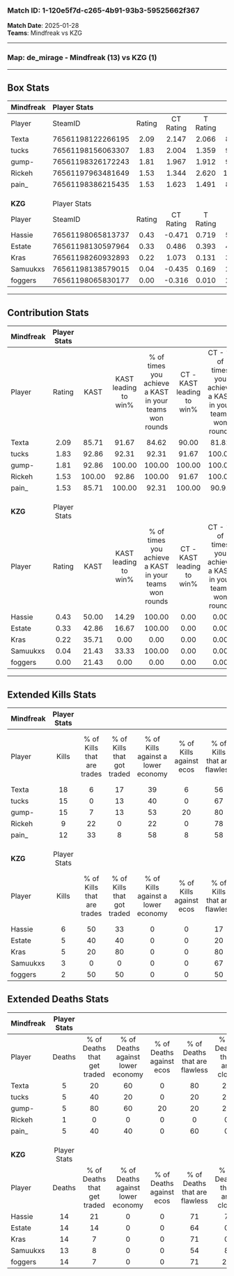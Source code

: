### Match ID: 1-120e5f7d-c265-4b91-93b3-59525662f367  
**Match Date**: 2025-01-28  
**Teams**: Mindfreak vs KZG  

---  

### **Map**: de_mirage - Mindfreak (13) vs KZG (1)  
---  

## Box Stats  

| **Mindfreak** | Player Stats      |        |           |          |        |       |       |         |        |      |     |
| :- | :- | :-: | :-: | :-: | :-: | :-: | :-: | :-: | :-: | :-: | :-: |
| Player        | SteamID           | Rating | CT Rating | T Rating |  KAST  |  ADR  | Kills | Assists | Deaths | K/D  | HS% |
| Texta         | 76561198122266195 |  2.09  |   2.147   |  2.066   | 85.71  | 141.0 |  18   |    5    |   5    | 3.60 | 38  |
| tucks         | 76561198156063307 |  1.83  |   2.004   |  1.359   | 92.86  | 104.9 |  15   |    3    |   5    | 3.00 | 60  |
| gump-         | 76561198326172243 |  1.81  |   1.967   |  1.912   | 92.86  | 96.5  |  15   |    3    |   5    | 3.00 | 40  |
| Rickeh        | 76561197963481649 |  1.53  |   1.344   |  2.620   | 100.00 | 56.7  |   9   |    5    |   1    | 9.00 | 55  |
| pain_         | 76561198386215435 |  1.53  |   1.623   |  1.491   | 85.71  | 79.7  |  12   |    5    |   5    | 2.40 | 16  |
|               |                   |        |           |          |        |       |       |         |        |      |     |
|               |                   |        |           |          |        |       |       |         |        |      |     |
|               |                   |        |           |          |        |       |       |         |        |      |     |
| **KZG**       | Player Stats      |        |           |          |        |       |       |         |        |      |     |
| Player        | SteamID           | Rating | CT Rating | T Rating |  KAST  |  ADR  | Kills | Assists | Deaths | K/D  | HS% |
| Hassie        | 76561198065813737 |  0.43  |  -0.471   |  0.719   | 50.00  | 51.2  |   6   |    1    |   14   | 0.43 | 33  |
| Estate        | 76561198130597964 |  0.33  |   0.486   |  0.393   | 42.86  | 54.1  |   5   |    1    |   14   | 0.36 | 20  |
| Kras          | 76561198260932893 |  0.22  |   1.073   |  0.131   | 35.71  | 39.6  |   5   |    0    |   14   | 0.36 | 80  |
| Samuukxs      | 76561198138579015 |  0.04  |  -0.435   |  0.169   | 21.43  | 42.6  |   3   |    0    |   13   | 0.23 | 100 |
| foggers       | 76561198065830177 |  0.00  |  -0.316   |  0.010   | 21.43  | 34.2  |   2   |    1    |   14   | 0.14 | 50  |
---  

## Contribution Stats  

| **Mindfreak** | Player Stats |        |                      |                                                        |                           |                                                             |                          |                                                            |
| :- | :-: | :-: | :-: | :-: | :-: | :-: | :-: | :-: |
| Player        |    Rating    |  KAST  | KAST leading to win% | % of times you achieve a KAST in your teams won rounds | CT - KAST leading to win% | CT - % of times you achieve a KAST in your teams won rounds | T - KAST leading to win% | T - % of times you achieve a KAST in your teams won rounds |
| Texta         |     2.09     | 85.71  |        91.67         |                         84.62                          |           90.00           |                            81.82                            |          100.00          |                           100.00                           |
| tucks         |     1.83     | 92.86  |        92.31         |                         92.31                          |           91.67           |                           100.00                            |          100.00          |                           50.00                            |
| gump-         |     1.81     | 92.86  |        100.00        |                         100.00                         |          100.00           |                           100.00                            |          100.00          |                           100.00                           |
| Rickeh        |     1.53     | 100.00 |        92.86         |                         100.00                         |           91.67           |                           100.00                            |          100.00          |                           100.00                           |
| pain_         |     1.53     | 85.71  |        100.00        |                         92.31                          |          100.00           |                            90.91                            |          100.00          |                           100.00                           |
|               |              |        |                      |                                                        |                           |                                                             |                          |                                                            |
|               |              |        |                      |                                                        |                           |                                                             |                          |                                                            |
|               |              |        |                      |                                                        |                           |                                                             |                          |                                                            |
| **KZG**       | Player Stats |        |                      |                                                        |                           |                                                             |                          |                                                            |
| Player        |    Rating    |  KAST  | KAST leading to win% | % of times you achieve a KAST in your teams won rounds | CT - KAST leading to win% | CT - % of times you achieve a KAST in your teams won rounds | T - KAST leading to win% | T - % of times you achieve a KAST in your teams won rounds |
| Hassie        |     0.43     | 50.00  |        14.29         |                         100.00                         |           0.00            |                            0.00                             |          14.29           |                           100.00                           |
| Estate        |     0.33     | 42.86  |        16.67         |                         100.00                         |           0.00            |                            0.00                             |          20.00           |                           100.00                           |
| Kras          |     0.22     | 35.71  |         0.00         |                          0.00                          |           0.00            |                            0.00                             |           0.00           |                            0.00                            |
| Samuukxs      |     0.04     | 21.43  |        33.33         |                         100.00                         |           0.00            |                            0.00                             |          33.33           |                           100.00                           |
| foggers       |     0.00     | 21.43  |         0.00         |                          0.00                          |           0.00            |                            0.00                             |           0.00           |                            0.00                            |
---  

## Extended Kills Stats  

| **Mindfreak** | Player Stats |                            |                            |                                    |                         |                              |                                 |                                       |                    |           |
| :- | :-: | :-: | :-: | :-: | :-: | :-: | :-: | :-: | :-: | :-: |
| Player        |    Kills     | % of Kills that are trades | % of Kills that got traded | % of Kills against a lower economy | % of Kills against ecos | % of Kills that are flawless | % of Kills that are close duels | % of Kills that are assisted by flash | Pistol Round Kills | AWP Kills |
| Texta         |      18      |             6              |             17             |                 39                 |            6            |              56              |                6                |                   6                   |         0          |     1     |
| tucks         |      15      |             0              |             13             |                 40                 |            0            |              67              |                7                |                   0                   |         0          |     2     |
| gump-         |      15      |             7              |             13             |                 53                 |           20            |              80              |               13                |                   0                   |         0          |     4     |
| Rickeh        |      9       |             22             |             0              |                 22                 |            0            |              78              |                0                |                   0                   |         2          |     3     |
| pain_         |      12      |             33             |             8              |                 58                 |            8            |              58              |                8                |                   0                   |         6          |     0     |
|               |              |                            |                            |                                    |                         |                              |                                 |                                       |                    |           |
|               |              |                            |                            |                                    |                         |                              |                                 |                                       |                    |           |
|               |              |                            |                            |                                    |                         |                              |                                 |                                       |                    |           |
| **KZG**       | Player Stats |                            |                            |                                    |                         |                              |                                 |                                       |                    |           |
| Player        |    Kills     | % of Kills that are trades | % of Kills that got traded | % of Kills against a lower economy | % of Kills against ecos | % of Kills that are flawless | % of Kills that are close duels | % of Kills that are assisted by flash | Pistol Round Kills | AWP Kills |
| Hassie        |      6       |             50             |             33             |                 0                  |            0            |              17              |               33                |                   0                   |         0          |     0     |
| Estate        |      5       |             40             |             40             |                 0                  |            0            |              20              |                0                |                   0                   |         2          |     1     |
| Kras          |      5       |             20             |             80             |                 0                  |            0            |              80              |                0                |                   0                   |         0          |     0     |
| Samuukxs      |      3       |             0              |             0              |                 0                  |            0            |              67              |               33                |                   0                   |         0          |     0     |
| foggers       |      2       |             50             |             50             |                 0                  |            0            |              50              |                0                |                   0                   |         0          |     0     |
## Extended Deaths Stats  

| **Mindfreak** | Player Stats |                             |                                   |                          |                               |                            |                           |               |
| :- | :-: | :-: | :-: | :-: | :-: | :-: | :-: | :-: |
| Player        |    Deaths    | % of Deaths that get traded | % of Deaths against lower economy | % of Deaths against ecos | % of Deaths that are flawless | % of Deaths that are close | % of Deaths while blinded | Deaths to AWP |
| Texta         |      5       |             20              |                60                 |            0             |              80               |             20             |             0             |       0       |
| tucks         |      5       |             40              |                20                 |            0             |              20               |             20             |             0             |       1       |
| gump-         |      5       |             80              |                60                 |            20            |              20               |             20             |             0             |       0       |
| Rickeh        |      1       |              0              |                 0                 |            0             |               0               |             0              |             0             |       0       |
| pain_         |      5       |             40              |                40                 |            0             |              60               |             0              |             0             |       1       |
|               |              |                             |                                   |                          |                               |                            |                           |               |
|               |              |                             |                                   |                          |                               |                            |                           |               |
|               |              |                             |                                   |                          |                               |                            |                           |               |
| **KZG**       | Player Stats |                             |                                   |                          |                               |                            |                           |               |
| Player        |    Deaths    | % of Deaths that get traded | % of Deaths against lower economy | % of Deaths against ecos | % of Deaths that are flawless | % of Deaths that are close | % of Deaths while blinded | Deaths to AWP |
| Hassie        |      14      |             21              |                 0                 |            0             |              71               |             7              |             0             |       4       |
| Estate        |      14      |             14              |                 0                 |            0             |              64               |             0              |             0             |       3       |
| Kras          |      14      |              7              |                 0                 |            0             |              71               |             0              |             0             |       0       |
| Samuukxs      |      13      |              8              |                 0                 |            0             |              54               |             8              |             8             |       1       |
| foggers       |      14      |              7              |                 0                 |            0             |              71               |             21             |             0             |       0       |

